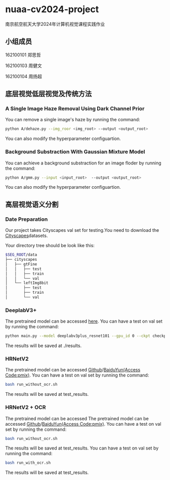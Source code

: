 # nuaa-cv2024-project
南京航空航天大学2024年计算机视觉课程实践作业
## 小组成员
162100101 郑思哲

162100103 周健文

162100104 周扬超

## 底层视觉低层视觉及传统方法

### A Single Image Haze Removal Using Dark Channel Prior
You can remove a single image's haze by running the command:

```bash
python A/dehaze.py --img_roor <img_root> --output <output_root>
```

You can also modify the hyperparameter configuartion.

### Background Substraction With Gaussian Mixture Model
You can achieve a background substraction for an image floder by running the command:

```bash
python A/gmm.py --input <input_root>  --output <output_root>
```

You can also modify the hyperparameter configuartion.

## 高层视觉语义分割

### Date Preparation

Our project takes Cityscapes val set for testing.You need to download the [Cityscapes](https://www.cityscapes-dataset.com/)datasets.

Your directory tree should be look like this:
````bash
$SEG_ROOT/data
├── cityscapes
│   ├── gtFine
│   │   ├── test
│   │   ├── train
│   │   └── val
│   └── leftImg8bit
│       ├── test
│       ├── train
│       └── val
````
### DeeplabV3+
The pretrained model can be accessed [here](https://drive.google.com/file/d/1t7TC8mxQaFECt4jutdq_NMnWxdm6B-Nb/view?usp=sharing).
You can have a test on val set by running the command:
```bash
python main.py --model deeplabv3plus_resnet101 --gpu_id 0 --ckpt checkpoints/best_deeplabv3plus_resnet101_cityscapes_os16.pth --test_only --save_val_results
```
The results will be saved at ./results.

### HRNetV2
The pretrained model can be accessed [Github](https://github.com/hsfzxjy/models.storage/releases/download/HRNet-OCR/hrnet_cs_8090_torch11.pth)/[BaiduYun(Access Code:pmix)](https://pan.baidu.com/s/1KyiOUOR0SYxKtJfIlD5o-w).
You can have a test on val set by running the command:
```bash
bash run_without_ocr.sh
```
The results will be saved at test_results.

### HRNetV2 + OCR
The pretrained model can be accessed The pretrained model can be accessed [Github](https://github.com/hsfzxjy/models.storage/releases/download/HRNet-OCR/hrnet_cs_8090_torch11.pth)/[BaiduYun(Access Code:pmix)](https://pan.baidu.com/s/1KyiOUOR0SYxKtJfIlD5o-w).
You can have a test on val set by running the command:
```bash
bash run_without_ocr.sh
```
The results will be saved at test_results.
You can have a test on val set by running the command:
```bash
bash run_with_ocr.sh
```
The results will be saved at test_results.



